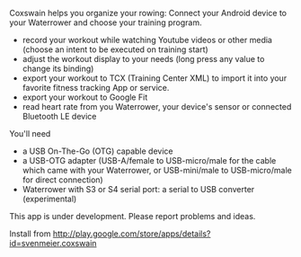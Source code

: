 Coxswain helps you organize your rowing: Connect your Android device to your Waterrower and choose your training program. 

- record your workout while watching Youtube videos or other media (choose an intent to be executed on training start)
- adjust the workout display to your needs (long press any value to change its binding)
- export your workout to TCX (Training Center XML) to import it into your favorite fitness tracking App or service.
- export your workout to Google Fit
- read heart rate from you Waterrower, your device's sensor or connected Bluetooth LE device

You'll need
- a USB On-The-Go (OTG) capable device
- a USB-OTG adapter (USB-A/female to USB-micro/male for the cable which came with your Waterrower, or USB-mini/male to USB-micro/male for direct connection)
- Waterrower with S3 or S4 serial port: a serial to USB converter (experimental)

This app is under development. Please report problems and ideas.

Install from http://play.google.com/store/apps/details?id=svenmeier.coxswain
